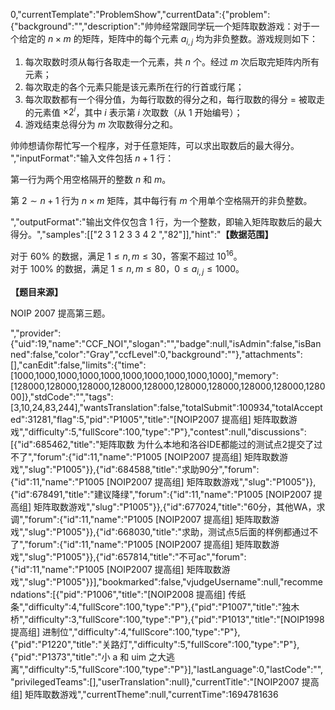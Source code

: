0,"currentTemplate":"ProblemShow","currentData":{"problem":{"background":"","description":"帅帅经常跟同学玩一个矩阵取数游戏：对于一个给定的 $n \times m$ 的矩阵，矩阵中的每个元素 $a_{i,j}$ 均为非负整数。游戏规则如下：

1. 每次取数时须从每行各取走一个元素，共 $n$ 个。经过 $m$ 次后取完矩阵内所有元素；
2. 每次取走的各个元素只能是该元素所在行的行首或行尾；
3. 每次取数都有一个得分值，为每行取数的得分之和，每行取数的得分 = 被取走的元素值 $\times 2^i$，其中 $i$ 表示第 $i$ 次取数（从 $1$ 开始编号）；
4. 游戏结束总得分为 $m$ 次取数得分之和。

帅帅想请你帮忙写一个程序，对于任意矩阵，可以求出取数后的最大得分。
","inputFormat":"输入文件包括 $n+1$ 行：

第一行为两个用空格隔开的整数 $n$ 和 $m$。

第 $2\sim n+1$ 行为 $n \times m$ 矩阵，其中每行有 $m$ 个用单个空格隔开的非负整数。




","outputFormat":"输出文件仅包含 $1$ 行，为一个整数，即输入矩阵取数后的最大得分。","samples":[["2 3
1 2 3
3 4 2
","82"]],"hint":"**【数据范围】**

对于 $60\%$ 的数据，满足 $1\le n,m\le 30$，答案不超过 $10^{16}$。  
对于 $100\%$ 的数据，满足 $1\le n,m\le 80$，$0\le a_{i,j}\le1000$。

**【题目来源】**

NOIP 2007 提高第三题。



","provider":{"uid":19,"name":"CCF_NOI","slogan":"","badge":null,"isAdmin":false,"isBanned":false,"color":"Gray","ccfLevel":0,"background":""},"attachments":[],"canEdit":false,"limits":{"time":[1000,1000,1000,1000,1000,1000,1000,1000,1000,1000],"memory":[128000,128000,128000,128000,128000,128000,128000,128000,128000,128000]},"stdCode":"","tags":[3,10,24,83,244],"wantsTranslation":false,"totalSubmit":100934,"totalAccepted":31281,"flag":5,"pid":"P1005","title":"[NOIP2007 提高组] 矩阵取数游戏","difficulty":5,"fullScore":100,"type":"P"},"contest":null,"discussions":[{"id":685462,"title":"矩阵取数 为什么本地和洛谷IDE都能过的测试点2提交了过不了","forum":{"id":11,"name":"P1005 [NOIP2007 提高组] 矩阵取数游戏","slug":"P1005"}},{"id":684588,"title":"求助90分","forum":{"id":11,"name":"P1005 [NOIP2007 提高组] 矩阵取数游戏","slug":"P1005"}},{"id":678491,"title":"建议降绿","forum":{"id":11,"name":"P1005 [NOIP2007 提高组] 矩阵取数游戏","slug":"P1005"}},{"id":677024,"title":"60分，其他WA，求调","forum":{"id":11,"name":"P1005 [NOIP2007 提高组] 矩阵取数游戏","slug":"P1005"}},{"id":668030,"title":"求助，测试点5后面的样例都通过不了","forum":{"id":11,"name":"P1005 [NOIP2007 提高组] 矩阵取数游戏","slug":"P1005"}},{"id":657814,"title":"不可ac","forum":{"id":11,"name":"P1005 [NOIP2007 提高组] 矩阵取数游戏","slug":"P1005"}}],"bookmarked":false,"vjudgeUsername":null,"recommendations":[{"pid":"P1006","title":"[NOIP2008 提高组] 传纸条","difficulty":4,"fullScore":100,"type":"P"},{"pid":"P1007","title":"独木桥","difficulty":3,"fullScore":100,"type":"P"},{"pid":"P1013","title":"[NOIP1998 提高组] 进制位","difficulty":4,"fullScore":100,"type":"P"},{"pid":"P1220","title":"关路灯","difficulty":5,"fullScore":100,"type":"P"},{"pid":"P1373","title":"小 a 和 uim 之大逃离","difficulty":5,"fullScore":100,"type":"P"}],"lastLanguage":0,"lastCode":"","privilegedTeams":[],"userTranslation":null},"currentTitle":"[NOIP2007 提高组] 矩阵取数游戏","currentTheme":null,"currentTime":1694781636